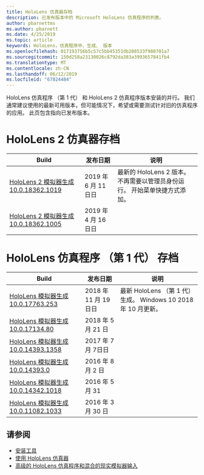 ```yaml
---
title: HoloLens 仿真器存档
description: 已发布版本中的 Microsoft HoloLens 仿真程序的列表。
author: pbarnettms
ms.author: pbarnett
ms.date: 4/25/2019
ms.topic: article
keywords: HoloLens，仿真程序中，生成、 版本
ms.openlocfilehash: 017193756b5c57c5bb45351db208533f980701a7
ms.sourcegitcommit: 150d258a23130026c8792da383a3993657841fb4
ms.translationtype: MT
ms.contentlocale: zh-CN
ms.lasthandoff: 06/12/2019
ms.locfileid: "67024484"
---
```

HoloLens 仿真程序 （第 1 代） 和 HoloLens 2 仿真程序版本安装的并行。 我们通常建议使用的最新可用版本，但可能情况下，希望或需要测试针对旧的仿真程序的应用。 此页包含指向已发布版本。


# <a name="hololens-2-emulator-archive"></a>HoloLens 2 仿真器存档


|  Build |  发布日期 |  说明 | 
|----------|----------|----------|
|  [HoloLens 2 模拟器生成 10.0.18362.1019](https://go.microsoft.com/fwlink/?linkid=2095316) | 2019 年 6 月 11日日 | 最新的 HoloLens 2 版本。  不再需要以管理员身份运行。  开始菜单快捷方式添加。 |
|  [HoloLens 2 模拟器生成 10.0.18362.1005](https://go.microsoft.com/fwlink/?linkid=2087187) | 2019 年 4 月 16日日 |  |


# <a name="hololens-emulator-1st-gen-archive"></a>HoloLens 仿真程序 （第 1 代） 存档


|  Build |  发布日期 |  说明 | 
|----------|----------|----------|
|  [HoloLens 模拟器生成 10.0.17763.253](https://go.microsoft.com/fwlink/?linkid=2065980) | 2018 年 11 月 19日日 | 最新 HoloLens （第 1 代） 生成。 Windows 10 2018 年 10 月更新。 |
|  [HoloLens 模拟器生成 10.0.17134.80](https://go.microsoft.com/fwlink/?linkid=874531) | 2018 年 5 月 21 日 | 
|  [HoloLens 模拟器生成 10.0.14393.1358](https://go.microsoft.com/fwlink/?linkid=852626) |  2017 年 7 月 7日日 |
|  [HoloLens 模拟器生成 10.0.14393.0](http://go.microsoft.com/fwlink/?LinkID=823018) |  2016 年 8 月 2 日 |
|  [HoloLens 模拟器生成 10.0.14342.1018](http://go.microsoft.com/fwlink/?LinkID=823018) |  2016 年 5 月 31 |
|  [HoloLens 模拟器生成 10.0.11082.1033](http://go.microsoft.com/fwlink/?LinkID=724053) |  2016 年 3 月 30 日 |

## <a name="see-also"></a>请参阅
* [安装工具](install-the-tools.md)
* [使用 HoloLens 仿真器](using-the-hololens-emulator.md)
* [高级的 HoloLens 仿真程序和混合的现实模拟器输入](advanced-hololens-emulator-and-mixed-reality-simulator-input.md)
